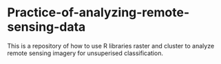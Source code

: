# Practice-of-analyzing-remote-sensing-data

This is a repository of how to use R libraries raster and cluster to analyze remote sensing imagery for unsuperised classification.
